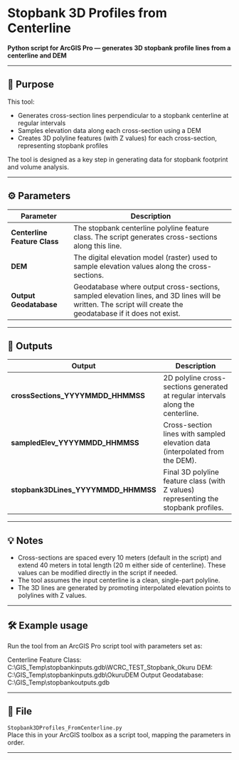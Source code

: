 # Stopbank 3D Profiles from Centerline

**Python script for ArcGIS Pro — generates 3D stopbank profile lines from a centerline and DEM**

---

## 📌 Purpose
This tool:
- Generates cross-section lines perpendicular to a stopbank centerline at regular intervals
- Samples elevation data along each cross-section using a DEM
- Creates 3D polyline features (with Z values) for each cross-section, representing stopbank profiles

The tool is designed as a key step in generating data for stopbank footprint and volume analysis.

---

## ⚙ Parameters

| Parameter | Description |
|------------|-------------|
| **Centerline Feature Class** | The stopbank centerline polyline feature class. The script generates cross-sections along this line. |
| **DEM** | The digital elevation model (raster) used to sample elevation values along the cross-sections. |
| **Output Geodatabase** | Geodatabase where output cross-sections, sampled elevation lines, and 3D lines will be written. The script will create the geodatabase if it does not exist. |

---

## 📝 Outputs

| Output | Description |
|---------|--------------|
| **crossSections_YYYYMMDD_HHMMSS** | 2D polyline cross-sections generated at regular intervals along the centerline. |
| **sampledElev_YYYYMMDD_HHMMSS** | Cross-section lines with sampled elevation data (interpolated from the DEM). |
| **stopbank3DLines_YYYYMMDD_HHMMSS** | Final 3D polyline feature class (with Z values) representing the stopbank profiles. |

---

## 💡 Notes
- Cross-sections are spaced every 10 meters (default in the script) and extend 40 meters in total length (20 m either side of centerline). These values can be modified directly in the script if needed.  
- The tool assumes the input centerline is a clean, single-part polyline.
- The 3D lines are generated by promoting interpolated elevation points to polylines with Z values.

---

## 🛠 Example usage
Run the tool from an ArcGIS Pro script tool with parameters set as:

Centerline Feature Class: C:\GIS_Temp\stopbankinputs.gdb\WCRC_TEST_Stopbank_Okuru
DEM: C:\GIS_Temp\stopbankinputs.gdb\OkuruDEM
Output Geodatabase: C:\GIS_Temp\stopbankoutputs.gdb


---

## 📂 File
`Stopbank3DProfiles_FromCenterline.py`  
Place this in your ArcGIS toolbox as a script tool, mapping the parameters in order.

---


